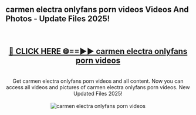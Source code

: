 <h2>carmen electra onlyfans porn videos Videos And Photos - Update Files 2025!</h2>
<br>
<div align="center">
<h2><a href="https://linkcuts.com/hfmhzwbr" rel="nofollow">🔴 CLICK HERE 🌐==►► carmen electra onlyfans porn videos</a></h2>
<br>
Get carmen electra onlyfans porn videos and all content. Now you can access all videos and pictures of carmen electra onlyfans porn videos. New Updated Files 2025!
<br>
<br>
<a href="https://linkcuts.com/hfmhzwbr" rel="nofollow" data-target="animated-image.originalLink"><img src="https://i.ibb.co.com/WyWwxjT/player-gif2.gif" alt="carmen electra onlyfans porn videos" style="max-width: 100%; display: inline-block;" data-target="animated-image.originalImage"></a>
</div>
<br>